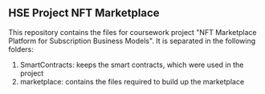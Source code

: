 ## HSE Project NFT Marketplace ###

This repository contains the files for coursework project "NFT Marketplace Platform for Subscription Business Models". It is separated in the following folders:

1. SmartContracts: keeps the smart contracts, which were used in the project
2. marketplace: contains the files required to build up the marketplace
